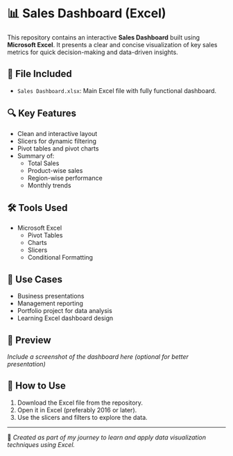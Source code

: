 # 📊 Sales Dashboard (Excel)

This repository contains an interactive **Sales Dashboard** built using **Microsoft Excel**. It presents a clear and concise visualization of key sales metrics for quick decision-making and data-driven insights.

## 🧾 File Included

- `Sales Dashboard.xlsx`: Main Excel file with fully functional dashboard.

## 🔍 Key Features

- Clean and interactive layout
- Slicers for dynamic filtering
- Pivot tables and pivot charts
- Summary of:
  - Total Sales
  - Product-wise sales
  - Region-wise performance
  - Monthly trends

## 🛠️ Tools Used

- Microsoft Excel
  - Pivot Tables
  - Charts
  - Slicers
  - Conditional Formatting

## 🎯 Use Cases

- Business presentations
- Management reporting
- Portfolio project for data analysis
- Learning Excel dashboard design

## 📸 Preview

*Include a screenshot of the dashboard here (optional for better presentation)*

## 🚀 How to Use

1. Download the Excel file from the repository.
2. Open it in Excel (preferably 2016 or later).
3. Use the slicers and filters to explore the data.

---

📌 _Created as part of my journey to learn and apply data visualization techniques using Excel._
